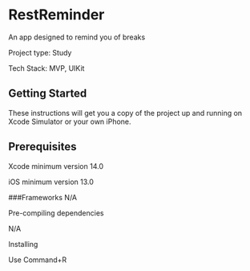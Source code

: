 # RestReminder
An app designed to remind you of breaks

Project type: Study

Tech Stack: MVP, UIKit


## Getting Started

These instructions will get you a copy of the project up and running on Xcode Simulator or your own iPhone.

## Prerequisites

Xcode minimum version 14.0

iOS minimum version 13.0

###Frameworks N/A

Pre-compiling dependencies

N/A

Installing

Use Command+R

